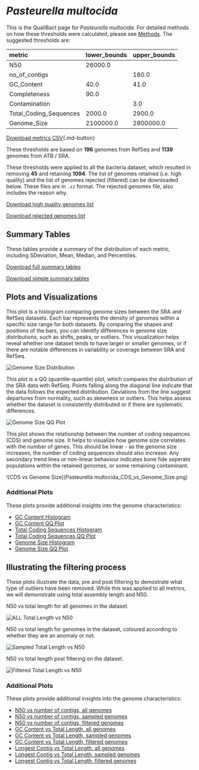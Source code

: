 # *Pasteurella multocida*

This is the QualiBact page for *Pasteurella multocida*. For detailed methods on how these thresholds were calculated, please see [Methods](../../methods.md).
The suggested thresholds are: 

| metric                 | lower_bounds   | upper_bounds   |
|:-----------------------|:---------------|:---------------|
| N50                    | 26000.0        |                |
| no_of_contigs          |                | 180.0          |
| GC_Content             | 40.0           | 41.0           |
| Completeness           | 90.0           |                |
| Contamination          |                | 3.0            |
| Total_Coding_Sequences | 2000.0         | 2900.0         |
| Genome_Size            | 2100000.0      | 2800000.0      |

[Download metrics CSV](Pasteurella_multocida_metrics.csv){.md-button}


These thresholds are based on **196** genomes from RefSeq and **1139** genomes from ATB / SRA.

These thresholds were applied to all the bacteria dataset, which resulted in removing **45** and retaining **1094**.
The list of genomes retained (i.e. high quality) and the list of genomes rejected (filtered) can be downloaded below. These files are in `.xz` format. The rejected genomes file, also includes the reason why.

[Download high quality genomes list](Pasteurella_multocida_high_quality_genomes.csv.xz)


[Download rejected genomes list](Pasteurella_multocida_filtered_out_genomes.csv.xz)



## Summary Tables
These tables provide a summary of the distribution of each metric, including SDeviation, Mean, Median, and Percentiles.

[Download full summary tables](summary.csv)

[Download simple summary tables](selected_summary.csv)

## Plots and Visualizations

This plot is a histogram comparing genome sizes between the SRA and RefSeq datasets. Each bar represents the density of genomes within a specific size range for both datasets. By comparing the shapes and positions of the bars, you can identify differences in genome size distributions, such as shifts, peaks, or outliers. This visualization helps reveal whether one dataset tends to have larger or smaller genomes, or if there are notable differences in variability or coverage between SRA and RefSeq.

![Genome Size Distribution](Genome_Size_refseq_histogram_kde.png)

This plot is a QQ (quantile-quantile) plot, which compares the distribution of the SRA data with RefSeq. Points falling along the diagonal line indicate that the data follows the expected distribution. Deviations from the line suggest departures from normality, such as skewness or outliers. This helps assess whether the dataset is consistently distributed or if there are systematic differences.

![Genome Size QQ Plot](Genome_Size_refseq_qqplot.png)

This plot shows the relationship between the number of coding sequences (CDS) and genome size. It helps to visualize how genome size correlates with the number of genes. This should be linear - as the genome size increases, the number of coding sequences should also increase. Any secondary trend lines or non-linear behaviour indicates bone fide seperate populations within the retained genomes, or some remaining contaminant. 

![CDS vs Genome Size](Pasteurella multocida_CDS_vs_Genome_Size.png)

### Additional Plots

These plots provide additional insights into the genome characteristics:

- [GC Content Histogram](GC_Content_refseq_histogram_kde.png)
- [GC Content QQ Plot](GC_Content_refseq_qqplot.png)
- [Total Coding Sequences Histogram](Total_Coding_Sequences_refseq_histogram_kde.png)
- [Total Coding Sequences QQ Plot](Total_Coding_Sequences_refseq_qqplot.png)
- [Genome Size Histogram](Genome_Size_refseq_histogram_kde.png)
- [Genome Size QQ Plot](Genome_Size_refseq_qqplot.png)
## Illustrating the filtering process
These plots illustrate the data, pre and post filtering to demostrate what type of outliers have been removed. While this was applied to all metrics, we will demonstrate using total assembly length and N50.

N50 vs total length for all genomes in the dataset.

![ALL Total Length vs N50](Pasteurella_multocida_all_total_length_N50.png)

N50 vs total length for genomes in the dataset, coloured according to whether they are an anomaly or not.

![Sampled Total Length vs N50](Pasteurella_multocida_sample_total_length_N50.png)

N50 vs total length post filtering on the dataset.

![Filtered Total Length vs N50](Pasteurella_multocida_filt_total_length_N50.png)

### Additional Plots

These plots provide additional insights into the genome characteristics:

- [N50 vs number of contigs, all genomes](Pasteurella_multocida_all_N50_number.png)
- [N50 vs number of contigs, sampled genomes](Pasteurella_multocida_sample_N50_number.png)
- [N50 vs number of contigs, filtered genomes](Pasteurella_multocida_filt_N50_number.png)
- [GC Content vs Total Length, all genomes](Pasteurella_multocida_all_total_length_GC_Content.png)
- [GC Content vs Total Length, sampled genomes](Pasteurella_multocida_sample_total_length_GC_Content.png)
- [GC Content vs Total Length, filtered genomes](Pasteurella_multocida_filt_total_length_GC_Content.png)
- [Longest Contig vs Total Length, all genomes](Pasteurella_multocida_all_total_length_longest.png)
- [Longest Contig vs Total Length, sampled genomes](Pasteurella_multocida_sample_total_length_longest.png)
- [Longest Contig vs Total Length, filtered genomes](Pasteurella_multocida_filt_total_length_longest.png)
